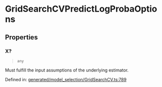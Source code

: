 # GridSearchCVPredictLogProbaOptions

## Properties

### X?

> `any`

Must fulfill the input assumptions of the underlying estimator.

Defined in:  [generated/model\_selection/GridSearchCV.ts:789](https://github.com/transitive-bullshit/scikit-learn-ts/blob/122b3c0/packages/sklearn/src/generated/model_selection/GridSearchCV.ts#L789)
